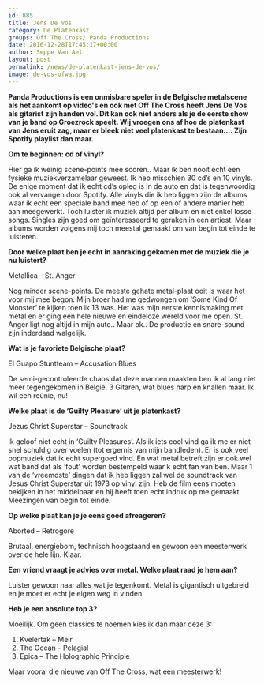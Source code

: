 ```yaml
---
id: 885
title: Jens De Vos 
category: De Platenkast
groups: Off The Cross/ Panda Productions
date: 2016-12-28T17:45:17+00:00
author: Seppe Van Ael
layout: post
permalink: /news/de-platenkast-jens-de-vos/
image: de-vos-ofwa.jpg
---
```

**Panda Productions is een onmisbare speler in de Belgische metalscene als het aankomt op video's en ook met Off The Cross heeft Jens De Vos als gitarist zijn handen vol. Dit kan ook niet anders als je de eerste show van je band op Groezrock speelt. Wij vroegen ons af hoe de platenkast van Jens eruit zag, maar er bleek niet veel platenkast te bestaan&#8230;. Zijn Spotify playlist dan maar.**

**Om te beginnen: cd of vinyl?**

Hier ga ik weinig scene-points mee scoren.. Maar ik ben nooit echt een fysieke muziekverzamelaar geweest. Ik heb misschien 30 cd’s en 10 vinyls. De enige moment dat ik echt cd’s opleg is in de auto en dat is tegenwoordig ook al vervangen door Spotify. Alle vinyls die ik heb liggen zijn de albums waar ik echt een speciale band mee heb of op een of andere manier heb aan meegewerkt. Toch luister ik muziek altijd per album en niet enkel losse songs. Singles zijn goed om geïnteresseerd te geraken in een artiest. Maar albums worden volgens mij toch meestal gemaakt om van begin tot einde te luisteren.

**Door welke plaat ben je echt in aanraking gekomen met de muziek die je nu luistert?**

Metallica – St. Anger

Nog minder scene-points. De meeste gehate metal-plaat ooit is waar het voor mij mee begon. Mijn broer had me gedwongen om ‘Some Kind Of Monster’ te kijken toen ik 13 was. Het was mijn eerste kennismaking met metal en er ging een hele nieuwe en eindeloze wereld voor me open. St. Anger ligt nog altijd in mijn auto.. Maar ok.. De productie en snare-sound zijn inderdaad walgelijk.

**Wat is je favoriete Belgische plaat?**

El Guapo Stuntteam – Accusation Blues

De semi-gecontroleerde chaos dat deze mannen maakten ben ik al lang niet meer tegengekomen in België. 3 Gitaren, wat blues harp en knallen maar. Ik wil een reünie, nu!

**Welke plaat is de ‘Guilty Pleasure’ uit je platenkast?**

Jezus Christ Superstar – Soundtrack

Ik geloof niet echt in ‘Guilty Pleasures’. Als ik iets cool vind ga ik me er niet snel schuldig over voelen (tot ergernis van mijn bandleden). Er is ook veel popmuziek dat ik echt supergoed vind. En wat metal betreft zijn er ook wel wat band dat als ‘fout’ worden bestempeld waar k echt fan van ben. Maar 1 van de ‘vreemdste’ dingen dat ik heb liggen zal wel de soundtrack van Jesus Christ Superstar uit 1973 op vinyl zijn. Heb de film eens moeten bekijken in het middelbaar en hij heeft toen echt indruk op me gemaakt. Meezingen van begin tot einde.

**Op welke plaat kan je je eens goed afreageren?**

Aborted – Retrogore

Brutaal, energiebom, technisch hoogstaand en gewoon een meesterwerk over de hele lijn. Klaar.

**Een vriend vraagt je advies over metal. Welke plaat raad je hem aan?**

Luister gewoon naar alles wat je tegenkomt. Metal is gigantisch uitgebreid en je moet er echt je eigen weg in vinden.

**Heb je een absolute top 3?**

Moeilijk. Om geen classics te noemen kies ik dan maar deze 3:

  1. Kvelertak – Meir
  2. The Ocean – Pelagial
  3. Epica – The Holographic Principle

Maar vooral die nieuwe van Off The Cross, wat een meesterwerk!